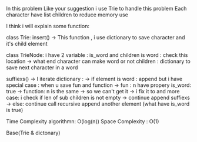 In this problem
Like your suggestion i use Trie to handle this problem
Each character have list children to reduce memory use

I think i will explain some function:

class Trie:
insert()
-> This function , i use dictionary to save character and it's child element

class TrieNode:
i have 2 variable : is_word and children
is word : check this location -> what end character can make word or not
children : dictionary to save next character in a word

suffiexs()
-> I iterate dictionary :
-> if element is word : append
but i have special case : when u save fun and function
-> fun : n have propery is_word: true
-> function: n is the same -> so we can't get it
-> i fix it to and more case:
i check if len of sub children is not empty
-> continue append suffiexs
-> else:
continue call recursive append another element (what have is_word is true)

Time Complexity algorithmn: O(log(n))
Space Complexity : O(1)

Base(Trie & dictonary)
